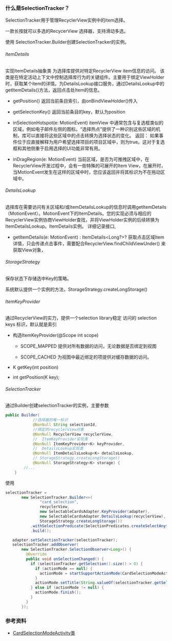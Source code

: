 ### 什么是SelectionTracker？
SelectionTracker用于管理RecyclerView实例中的item选择。

一款长按就可以多选的RecycerView 选择器，支持滑动多选。

使用 SelectionTracker.Builder创建SelectionTracker的实例。

######  ItemDetails
实现ItemDetails抽象类 为选择库提供对特定RecyclerView item信息的访问。
该类是在特定活动上下文中控制选择库行为的关键组件。主要用于绑定ViewHolder时，获取某个item的详情。为DetailsLookup接口服务，通过DetailsLookup中的getItemDetails()方法，返回点击处Item的信息。

- getPosition()
      返回当前条目索引，由onBindViewHolder()传入
- getSelectionKey()
      返回当前条目的key，默认为position
- inSelectionHotspot(e: MotionEvent)
  itemView 中通常包含与复选框类似的区域，例如电子邮件左侧的图标。“选择热点”提供了一种识别这些区域的机制，库可以直接将这些区域中的点击转换为选择状态的变化。
  返回：
  如果事件位于应直接解释为用户希望选择项目的项目区域中，则为true。这对于复选框和其他侧重于启用选择的UI功能非常有用。

- inDragRegion(e: MotionEvent)
      当前区域，是否为可推拽区域中，在RecyclerView开发过程中，会有一些特殊的可展开的Item View，在展开时，当MotionEvent发生在这样的区域中时，您应该返回并将其标识为不在拖动区域中。

###### DetailsLookup
选择库在需要访问有关区域和/或ItemDetailsLookup的信息时调用getItemDetails（MotionEvent）。MotionEvent下的ItemDetails。您的实现必须与相应的RecyclerView实例协商ViewHolder查找，并将ViewHolder实例的后续转换为ItemDetailsLookup。ItemDetails实例。
详细记录接口,

- getItemDetails(e: MotionEvent) : ItemDetails<Long?>?
  获取点击区域Item详情，只会传递点击事件，需要配合RecyclerView.findChildViewUnder() 来获取View对象，



###### StorageStrategy
保存状态下存储选中Key的策略。

系统默认提供一个实例的方法，StorageStrategy.createLongStorage()

######  ItemKeyProvider
通过RecyclerView的实力，提供一个selection library稳定 访问的 selection keys 标识，默认就是索引
- 构造ItemKeyProvider(@Scope int scope)
  - SCOPE_MAPPED
  提供对所有数据的访问，无论数据是否绑定到视图

  - SCOPE_CACHED
  为视图中最近绑定的项提供对缓存数据的访问。

-  K getKey(int position)

-  int getPosition(K key);



######  SelectionTracker
通过Builder创建selectionTracker的实例，主要参数
```Java
public Builder(
            //选择器的唯一标识
            @NonNull String selectionId,
            //绑定的recyclerView对象
            @NonNull RecyclerView recyclerView,
            //  ItemKeyProvider实现类
            @NonNull ItemKeyProvider<K> keyProvider,
            //  DetailsLookup实现类
            @NonNull ItemDetailsLookup<K> detailsLookup,
            // StorageStrategy.createLongStorage()
            @NonNull StorageStrategy<K> storage) {
        //...
    }
```

使用

```JAVA
selectionTracker =
       new SelectionTracker.Builder<>(
               "card_selection",
               recyclerView,
               new SelectableCardsAdapter.KeyProvider(adapter),
               new SelectableCardsAdapter.DetailsLookup(recyclerView),
               StorageStrategy.createLongStorage())
           .withSelectionPredicate(SelectionPredicates.createSelectAnything())
           .build();

   adapter.setSelectionTracker(selectionTracker);
   selectionTracker.addObserver(
       new SelectionTracker.SelectionObserver<Long>() {
         @Override
         public void onSelectionChanged() {
           if (selectionTracker.getSelection().size() > 0) {
             if (actionMode == null) {
               actionMode = startSupportActionMode(CardSelectionModeActivity.this);
             }
             actionMode.setTitle(String.valueOf(selectionTracker.getSelection().size()));
           } else if (actionMode != null) {
             actionMode.finish();
           }
         }
       });
```

### 参考资料
- [CardSelectionModeActivity类]( https://github.com/Xiaojiu666/material-components-android.git )

